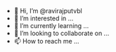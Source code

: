 - 👋 Hi, I’m @ravirajputvbl
- 👀 I’m interested in ...
- 🌱 I’m currently learning ...
- 💞️ I’m looking to collaborate on ...
- 📫 How to reach me ...

<!---
ravirajputvbl/ravirajputvbl is a ✨ special ✨ repository because its `README.md` (this file) appears on your GitHub profile.
You can click the Preview link to take a look at your changes.
--->
